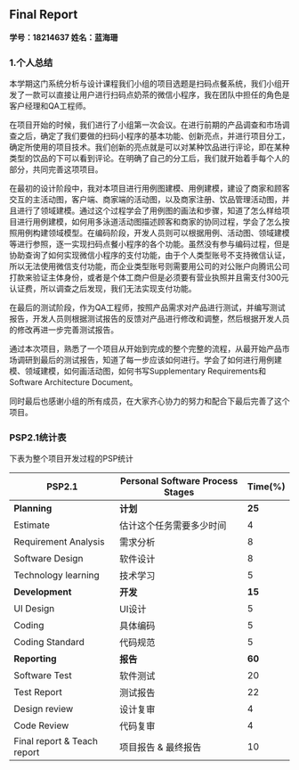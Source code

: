 ## Final Report

**学号：18214637   姓名：蓝海珊**

### 1.个人总结
本学期这门系统分析与设计课程我们小组的项目选题是扫码点餐系统，我们小组开发了一款可以直接让用户进行扫码点奶茶的微信小程序，我在团队中担任的角色是客户经理和QA工程师。

在项目开始的时候，我们进行了小组第一次会议。在进行前期的产品调查和市场调查之后，确定了我们要做的扫码小程序的基本功能、创新亮点，并进行项目分工，确定所使用的项目技术。我们创新的亮点就是可以对某种饮品进行评论，即在某种类型的饮品的下可以看到评论。在明确了自己的分工后，我们就开始着手每个人的部分，共同完善这项项目。

在最初的设计阶段中，我对本项目进行用例图建模、用例建模，建设了商家和顾客交互的主活动图，客户端、商家端的活动图，以及商家注册、饮品管理活动图，并且进行了领域建模。通过这个过程学会了用例图的画法和步骤，知道了怎么样给项目进行用例建模，如何用多泳道活动图描述顾客和商家的协同过程，学会了怎么按照用例构建领域模型。在编码阶段，开发人员则可以根据用例、活动图、领域建模等进行参照，逐一实现扫码点餐小程序的各个功能。虽然没有参与编码过程，但是协助查询了如何实现微信小程序的支付功能，由于个人类型账号不支持微信认证，所以无法使用微信支付功能，而企业类型账号则需要用公司的对公账户向腾讯公司打款来验证主体身份，或者是个体工商户但是必须要有营业执照并且需支付300元认证费，所以调查之后发现，我们无法实现支付功能。

在最后的测试阶段，作为QA工程师，按照产品需求对产品进行测试，并编写测试报告，开发人员则根据测试报告的反馈对产品进行修改和调整，然后根据开发人员的修改再进一步完善测试报告。

通过本次项目，熟悉了一个项目从开始到完成的整个完整的流程，从最开始产品市场调研到最后的测试报告，知道了每一步应该如何进行。学会了如何进行用例建模、领域建模，如何画活动图，如何书写Supplementary Requirements和Software Architecture Document。

同时最后也感谢小组的所有成员，在大家齐心协力的努力和配合下最后完善了这个项目。


###  PSP2.1统计表

下表为整个项目开发过程的PSP统计



| PSP2.1                      | Personal Software Process Stages | Time(%) |
| --------------------------- | -------------------------------- | ------- |
| **Planning**                | **计划**                           | **25**  |
| Estimate                    | 估计这个任务需要多少时间                     | 4       |
| Requirement Analysis        | 需求分析                             | 8       |
| Software Design             | 软件设计                             | 8       |
| Technology learning         | 技术学习                             | 5       |
| **Development**             | **开发**                           | **15**  |
| UI Design                   | UI设计                             | 5      |
| Coding                      | 具体编码                             | 5      |
| Coding Standard             | 代码规范                             | 5      |
| **Reporting**               | **报告**                           | **60**  |
| Software Test               | 软件测试                             | 20       |
| Test Report                 | 测试报告                             | 22       |
| Design review               | 设计复审                             | 4       |
| Code Review                 | 代码复审                             | 4       |
| Final report & Teach report | 项目报告 & 最终报告                      | 10      |
